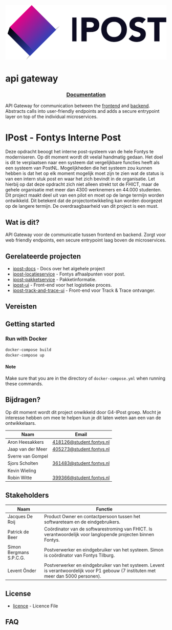 ![ipost-logo](https://github.com/FIPost/docs/blob/master/assets/logo-name.png?raw=true)
# api gateway
<h3 align="center">
  <a href="https://github.com/FIPost/docs">Documentation</a>
</h3>

API Gateway for communication between the [frontend]() and [backend](). Abstracts calls into user-friendly endpoints and adds a secure entrypoint layer on top of the individual microservices.

# IPost - Fontys Interne Post
Deze opdracht beoogt het interne post-systeem van de hele Fontys te moderniseren. Op dit moment wordt dit veelal handmatig gedaan. Het doel is dit te verplaatsen naar een systeem dat vergelijkbare functies heeft als een systeem van PostNL. Mogelijkheden die het systeem zou kunnen hebben is dat het op elk moment mogelijk moet zijn te zien wat de status is van een intern stuk post en waar het zich bevindt in de organisatie.
Let hierbij op dat deze opdracht zich niet alleen strekt tot de FHICT, maar de gehele organisatie met meer dan 4300 werknemers en 44.000 studenten.
Dit project maakt deel uit van een pilot en moet op de lange termijn worden ontwikkeld. Dit betekent dat de projectontwikkeling kan worden doorgezet op de langere termijn. De overdraagbaarheid van dit project is een must.

## Wat is dit?
API Gateway voor de communicatie tussen frontend en backend. Zorgt voor web friendly endpoints, een secure entrypoint laag boven de microservices.

## Gerelateerde projecten
- [ipost-docs](https://github.com/FIPost/docs) - Docs over het algehele project
- [ipost-locatieservice](https://github.com/FIPost/locatieservice) - Fontys afhaalpunten voor post.
- [ipost-pakketservice](https://github.com/FIPost/pakketservice) - Pakketinformatie.
- [ipost-ui](https://github.com/FIPost/ui) - Front-end voor het logistieke proces.
- [ipost-track-and-trace-ui](https://github.com/FIPost/track-and-trace-ui) - Front-end voor Track & Trace ontvanger.

## Vereisten

## Getting started

### Run with Docker
```zsh
docker-compose build
docker-compose up
```

#### Note
Make sure that you are in the directory of `docker-compose.yml` when running these commands.

## Bijdragen?
Op dit moment wordt dit project onwikkeld door G4-IPost groep. Mocht je interesse hebben om mee te helpen kun je dit laten weten aan een van de ontwikkelaars.

| Naam | Email |
| ------ | ------ |
| Aron Heesakkers | 418126@student.fontys.nl|
| Jaap van der Meer | 405273@student.fontys.nl |
| Sverre van Gompel |  |
| Sjors Scholten | 361483@student.fontys.nl |
| Kevin Wieling | |
| Robin Witte | 399366@student.fontys.nl |

## Stakeholders

| Naam | Functie |
| ------ | ------ |
| Jacques De Roij | Product Owner en contactpersoon tussen het softwareteam en de eindgebruikers. |
| Patrick de Beer | Coördinator van de softwarestroming van FHICT. Is verantwoordelijk voor langlopende projecten binnen Fontys. |
| Simon Bergmans S.P.C.G. | Postverwerker en eindgebruiker van het systeem. Simon is coördinator van Fontys Tilburg. |
| Levent Önder | Postverwerker en eindgebruiker van het systeem. Levent is verantwoordelijk voor P1 gebouw (7 instituten met meer dan 5000 personen). |

## License
- [licence](https://github.com/FIPost/api-gateway/blob/add-license-1/LICENSE) - Licence File

## FAQ
